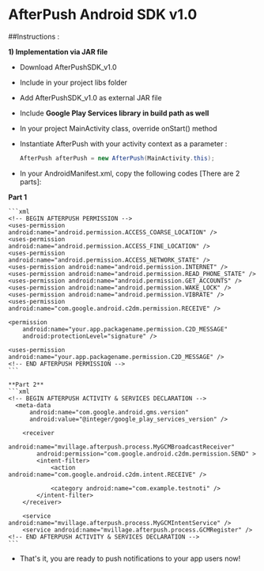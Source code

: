 # AfterPush Android SDK v1.0


##Instructions : 

**1) Implementation via JAR file**
  - Download AfterPushSDK_v1.0
  - Include in your project libs folder
  - Add AfterPushSDK_v1.0 as external JAR file
  - Include **Google Play Services library in build path as well**
  - In your project MainActivity class, override onStart() method
  - Instantiate AfterPush with your activity context as a parameter : 
  
    ```java
    AfterPush afterPush = new AfterPush(MainActivity.this);
    ```
  - In your AndroidManifest.xml, copy the following codes [There are 2 parts]:  
  
  **Part 1**
  
    ```xml
    <!-- BEGIN AFTERPUSH PERMISSION -->
    <uses-permission android:name="android.permission.ACCESS_COARSE_LOCATION" />
    <uses-permission android:name="android.permission.ACCESS_FINE_LOCATION" />
    <uses-permission android:name="android.permission.ACCESS_NETWORK_STATE" />
    <uses-permission android:name="android.permission.INTERNET" />
    <uses-permission android:name="android.permission.READ_PHONE_STATE" />
    <uses-permission android:name="android.permission.GET_ACCOUNTS" />
    <uses-permission android:name="android.permission.WAKE_LOCK" />
    <uses-permission android:name="android.permission.VIBRATE" />
    <uses-permission android:name="com.google.android.c2dm.permission.RECEIVE" />

    <permission
        android:name="your.app.packagename.permission.C2D_MESSAGE"
        android:protectionLevel="signature" />

    <uses-permission android:name="your.app.packagename.permission.C2D_MESSAGE" />
    <!-- END AFTERPUSH PERMISSION -->
    ```
    
    **Part 2**
    ```xml
    <!-- BEGIN AFTERPUSH ACTIVITY & SERVICES DECLARATION -->
      <meta-data
          android:name="com.google.android.gms.version"
          android:value="@integer/google_play_services_version" />

        <receiver
            android:name="mvillage.afterpush.process.MyGCMBroadcastReceiver"
            android:permission="com.google.android.c2dm.permission.SEND" >
            <intent-filter>
                <action android:name="com.google.android.c2dm.intent.RECEIVE" />

                <category android:name="com.example.testnoti" />
            </intent-filter>
        </receiver>

        <service android:name="mvillage.afterpush.process.MyGCMIntentService" />
        <service android:name="mvillage.afterpush.process.GCMRegister" />
    <!-- END AFTERPUSH ACTIVITY & SERVICES DECLARATION -->
    ```
    
  - That's it, you are ready to push notifications to your app users now! 
